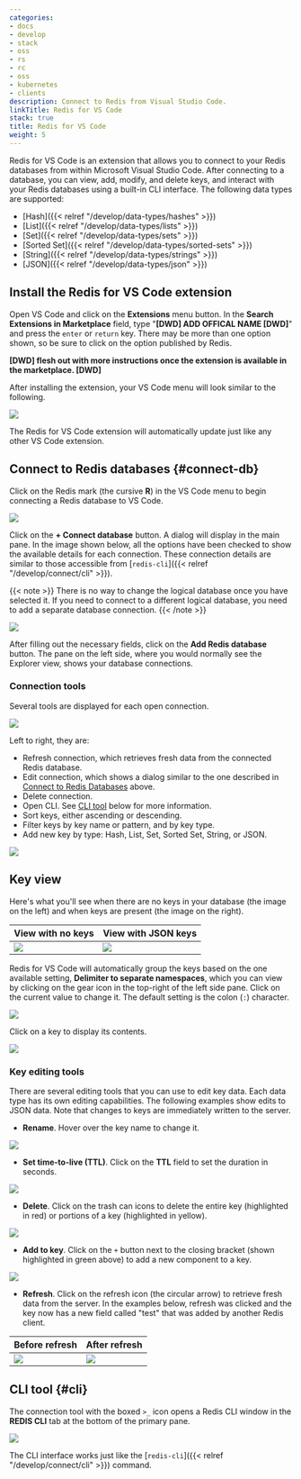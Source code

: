 ```yaml
---
categories:
- docs
- develop
- stack
- oss
- rs
- rc
- oss
- kubernetes
- clients
description: Connect to Redis from Visual Studio Code.
linkTitle: Redis for VS Code
stack: true
title: Redis for VS Code
weight: 5
---
```


Redis for VS Code is an extension that allows you to connect to your Redis databases from within Microsoft Visual Studio Code.
After connecting to a database, you can view, add, modify, and delete keys, and interact with your Redis databases using a built-in CLI interface.
The following data types are supported:

- [Hash]({{< relref "/develop/data-types/hashes" >}})
- [List]({{< relref "/develop/data-types/lists" >}})
- [Set]({{< relref "/develop/data-types/sets" >}})
- [Sorted Set]({{< relref "/develop/data-types/sorted-sets" >}})
- [String]({{< relref "/develop/data-types/strings" >}})
- [JSON]({{< relref "/develop/data-types/json" >}})

## Install the Redis for VS Code extension

Open VS Code and click on the **Extensions** menu button. In the **Search Extensions in Marketplace** field, type "**[DWD] ADD OFFICAL NAME [DWD]**" and press the `enter` or `return` key. There may be more than one option shown, so be sure to click on the option published by Redis.

**[DWD] flesh out with more instructions once the extension is available in the marketplace. [DWD]**

After installing the extension, your VS Code menu will look similar to the following.

<img src="../images/ri-vscode-menu.png">

The Redis for VS Code extension will automatically update just like any other VS Code extension.

## Connect to Redis databases {#connect-db}

Click on the Redis mark (the cursive **R**) in the VS Code menu to begin connecting a Redis database to VS Code.

<img src="../images/ri-vscode-initial.png">

Click on the **+ Connect database** button. A dialog will display in the main pane. In the image shown below, all the options have been checked to show the available details for each connection. These connection details are similar to those accessible from [`redis-cli`]({{< relref "/develop/connect/cli" >}}).

{{< note >}}
There is no way to change the logical database once you have selected it. If you need to connect to a different logical database, you need to add a separate database connection.
{{< /note >}}

<img src="../images/ri-vscode-add-menu.png">

After filling out the necessary fields, click on the **Add Redis database** button. The pane on the left side, where you would normally see the Explorer view, shows your database connections.

### Connection tools

Several tools are displayed for each open connection.

<img src="../images/ri-vscode-cnx-tools.png">

Left to right, they are:

- Refresh connection, which retrieves fresh data from the connected Redis database.
- Edit connection, which shows a dialog similar to the one described in [Connect to Redis Databases](#connect-db) above.
- Delete connection.
- Open CLI. See [CLI tool](#cli) below for more information.
- Sort keys, either ascending or descending.
- Filter keys by key name or pattern, and by key type.
- Add new key by type: Hash, List, Set, Sorted Set, String, or JSON.



<img src="../images/ri-vscode-cnx-view.png" >

## Key view

Here's what you'll see when there are no keys in your database (the image on the left) and when keys are present (the image on the right).

| View with no keys | View with JSON keys |
|:---               |:---                     |
| <img src="../images/ri-vscode-no-keys.png"> | <img src="../images/ri-vscode-w-keys.png" > |

Redis for VS Code will automatically group the keys based on the one available setting, **Delimiter to separate namespaces**, which you can view by clicking on the gear icon in the top-right of the left side pane. Click on the current value to change it. The default setting is the colon (`:`) character.

<img src="../images/ri-vscode-settings.png">

Click on a key to display its contents.

<img src="../images/ri-vscode-key-view.png">

### Key editing tools

There are several editing tools that you can use to edit key data. Each data type has its own editing capabilities. The following examples show edits to JSON data. Note that changes to keys are immediately written to the server.

- **Rename**. Hover over the key name to change it.

<img src="../images/ri-vscode-edit-name.png">

- **Set time-to-live (TTL)**. Click on the **TTL** field to set the duration in seconds.

<img src="../images/ri-vscode-edit-ttl.png">

- **Delete**. Click on the trash can icons to delete the entire key (highlighted in red) or portions of a key (highlighted in yellow).

<img src="../images/ri-vscode-edit-del.png">

- **Add to key**. Click on the `+` button next to the closing bracket (shown highlighted in green above) to add a new component to a key. 

<img src="../images/ri-vscode-edit-add.png">

- **Refresh**. Click on the refresh icon (the circular arrow) to retrieve fresh data from the server. In the examples below, refresh was clicked and the key now has a new field called "test" that was added by another Redis client.

| Before refresh | After refresh |
|:---               |:---                     |
| <img src="../images/ri-vscode-recycle-before.png"> | <img src="../images/ri-vscode-recycle-after.png" > |

## CLI tool {#cli}

The connection tool with the boxed `>_` icon opens a Redis CLI window in the **REDIS CLI** tab at the bottom of the primary pane.

<img src="../images/ri-vscode-cli.png">

The CLI interface works just like the [`redis-cli`]({{< relref "/develop/connect/cli" >}}) command.
